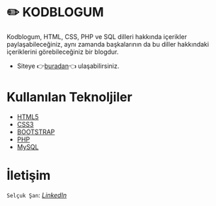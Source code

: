 # ✏️ KODBLOGUM



Kodblogum, HTML, CSS, PHP ve SQL dilleri hakkında içerikler 
paylaşabileceğiniz, aynı zamanda başkalarının da bu diller hakkındaki içeriklerini 
görebileceğiniz bir blogdur.

* Siteye 👉[buradan](http://kodblogum.6te.net/)👈 ulaşabilirsiniz.
  


# Kullanılan Teknoljiler

- [HTML5](https://www.w3schools.com/html/default.asp)
- [CSS3](https://www.w3schools.com/css/default.asp)
- [BOOTSTRAP](https://www.w3schools.com/bootstrap4/default.asp)
- [PHP](https://www.w3schools.com/php/default.asp)
- [MySQL](https://www.w3schools.com/mysql/default.asp)

  

# İletişim

``Selçuk Şan``:   [*LinkedIn*](https://www.linkedin.com/in/selcuksan1/) 
